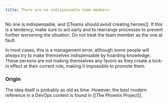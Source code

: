 ```yaml
---
title: There are no indispensable team members
---
```

No one is indispensable, and [[Teams should avoid creating heroes]]. If this is a tendency, make sure to act early and to rearrange processes to prevent further worsening the situation. Do not treat the team member as the one at fault. 

In most cases, this is a management error, although some people will always try to make themselves indispensable by hoarding knowledge. These persons are not making themselves any favors as they create a lock-in effect at their current role, making it impossible to promote them.

### Origin 
The idea itself is probably as old as time. However, the best modern reference in a DevOps context is found in [[The Phoenix Project]].
